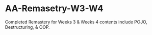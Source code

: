# AA-Remasetry-W3-W4
Completed Remastery for Weeks 3 & Weeks 4
contents include POJO, Destructuring, & OOP.
